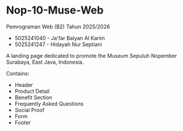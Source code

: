 # Nop-10-Muse-Web

Pemrograman Web (B2) Tahun 2025/2026
- 5025241040 - Ja'far Balyan Al Karim
- 5025241247 - Hidayah Nur Septiani

A landing page dedicated to promote the Museum Sepuluh Nopember Surabaya, East Java, Indonesia.

Contains:
- Header
- Product Detail
- Benefit Section
- Frequently Asked Questions
- Social Proof
- Form
- Footer